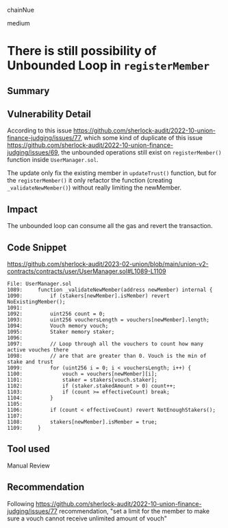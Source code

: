 chainNue

medium

# There is still possibility of Unbounded Loop in `registerMember`

## Summary

## Vulnerability Detail

According to this issue https://github.com/sherlock-audit/2022-10-union-finance-judging/issues/77, which some kind of duplicate of this issue https://github.com/sherlock-audit/2022-10-union-finance-judging/issues/69, the unbounded operations still exist on `registerMember()` function inside `UserManager.sol`.

The update only fix the existing member in `updateTrust()` function, but for the `registerMember()` it only refactor the function (creating `_validateNewMember()`) without really limiting the newMember.

## Impact

The unbounded loop can consume all the gas and revert the transaction.

## Code Snippet

https://github.com/sherlock-audit/2023-02-union/blob/main/union-v2-contracts/contracts/user/UserManager.sol#L1089-L1109

```solidity
File: UserManager.sol
1089:     function _validateNewMember(address newMember) internal {
1090:         if (stakers[newMember].isMember) revert NoExistingMember();
1091: 
1092:         uint256 count = 0;
1093:         uint256 vouchersLength = vouchers[newMember].length;
1094:         Vouch memory vouch;
1095:         Staker memory staker;
1096: 
1097:         // Loop through all the vouchers to count how many active vouches there
1098:         // are that are greater than 0. Vouch is the min of stake and trust
1099:         for (uint256 i = 0; i < vouchersLength; i++) {
1100:             vouch = vouchers[newMember][i];
1101:             staker = stakers[vouch.staker];
1102:             if (staker.stakedAmount > 0) count++;
1103:             if (count >= effectiveCount) break;
1104:         }
1105: 
1106:         if (count < effectiveCount) revert NotEnoughStakers();
1107: 
1108:         stakers[newMember].isMember = true;
1109:     }
```
## Tool used

Manual Review

## Recommendation

Following https://github.com/sherlock-audit/2022-10-union-finance-judging/issues/77 recommendation, "set a limit for the member to make sure a vouch cannot receive unlimited amount of vouch"
